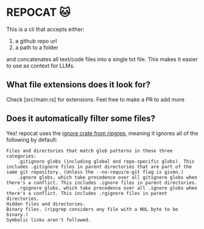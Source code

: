 # REPOCAT 🐱

This is a cli that accepts either:
1) a github repo url
2) a path to a folder

and concatenates all text/code files into a single txt file. This makes it easier to use as context for LLMs.

## What file extensions does it look for?
Check [src/main.rs] for extensions. Feel free to make a PR to add more

## Does it automatically filter some files?
Yes! repocat uses the [ignore crate from ripgrep](https://github.com/BurntSushi/ripgrep/blob/master/GUIDE.md#automatic-filtering), meaning it ignores all of the following by default:

    Files and directories that match glob patterns in these three categories:
        .gitignore globs (including global and repo-specific globs). This includes .gitignore files in parent directories that are part of the same git repository. (Unless the --no-require-git flag is given.)
        .ignore globs, which take precedence over all gitignore globs when there's a conflict. This includes .ignore files in parent directories.
        .rgignore globs, which take precedence over all .ignore globs when there's a conflict. This includes .rgignore files in parent directories.
    Hidden files and directories.
    Binary files. (ripgrep considers any file with a NUL byte to be binary.)
    Symbolic links aren't followed.


